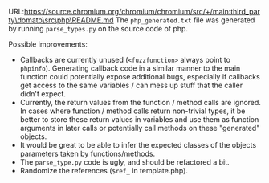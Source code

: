 URL:https://source.chromium.org/chromium/chromium/src/+/main:third_party\domato\src\php\README.md
The `php_generated.txt` file was generated by running `parse_types.py` on the
source code of php.

Possible improvements:
- Callbacks are currently unused (`<fuzzfunction>` always point to `phpinfo`).
	Generating callback code in a similar manner to the main function could
	potentially expose additional bugs, especially if callbacks get access to the
	same variables / can mess up stuff that the caller didn't expect.
- Currently, the return values from the function / method calls are ignored.
	In cases where function / method calls return non-trivial types, it be better
	to store these return values in variables and use them as function arguments
	in later calls or potentially call methods on these "generated" objects.
- It would be great to be able to infer the expected classes of the objects
	parameters taken by functions/methods.
- The `parse_type.py` code is ugly, and should be refactored a bit.
- Randomize the references (`$ref_` in template.php).


